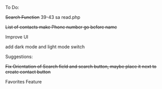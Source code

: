 To Do:

~~Search Function~~ 39-43 sa read.php

~~List of contacts make Phone number go before name~~

Improve UI

add dark mode and light mode switch

Suggestions:

~~Fix Orientation of Search field and search button, maybe place it next to create contact button~~

Favorites Feature
